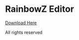 # RainbowZ Editor
 
[Download Here](https://github.com/mike19283/RainbowZ-Editor/blob/main/Tilemap%20editor/bin/Debug/RainbowZ%20Editor.zip)

All rights reserved
